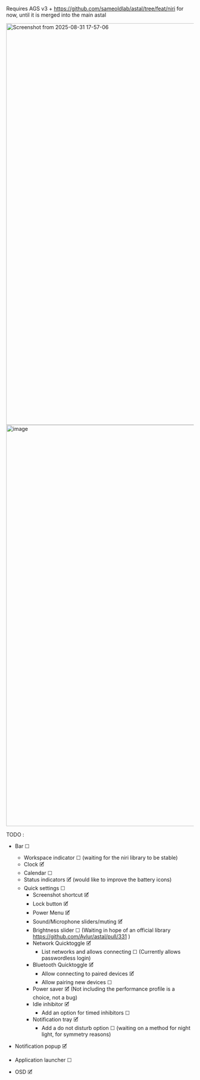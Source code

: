 Requires AGS v3 + https://github.com/sameoldlab/astal/tree/feat/niri for now, until it is merged into the main astal

<img width="1920" height="1080" alt="Screenshot from 2025-08-31 17-57-06" src="https://github.com/user-attachments/assets/d64565c5-4a57-4508-9dfd-dfd72a7d4bb3" />

<img width="1920" height="1079" alt="image" src="https://github.com/user-attachments/assets/e24a6826-b761-4371-a18d-be0cabe22b82" />



TODO :

- Bar ☐
  - Workspace indicator ☐ (waiting for the niri library to be stable)
  - Clock 🗹
  - Calendar ☐
  - Status indicators 🗹 (would like to improve the battery icons)
  - Quick settings ☐
    - Screenshot shortcut 🗹
    - Lock button 🗹
    - Power Menu 🗹
    - Sound/Microphone sliders/muting 🗹
    - Brightness slider ☐ (Waiting in hope of an official library https://github.com/Aylur/astal/pull/331 )
    - Network Quicktoggle 🗹
      - List networks and allows connecting ☐ (Currently allows passwordless login)
    - Bluetooth Quicktoggle 🗹
      - Allow connecting to paired devices 🗹
      - Allow pairing new devices ☐
    - Power saver 🗹 (Not including the performance profile is a choice, not a bug)
    - Idle inhibitor 🗹
      - Add an option for timed inhibitors ☐
    - Notification tray 🗹
      - Add a do not disturb option ☐ (waiting on a method for night light, for symmetry reasons)


- Notification popup 🗹

- Application launcher ☐

- OSD 🗹
